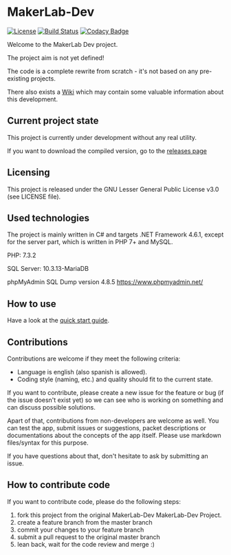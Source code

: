 # MakerLab-Dev #

[![License](https://img.shields.io/badge/license-GNU%20LGPLv3-blue.svg)](LICENSE)
[![Build Status](https://travis-ci.org/MUnique/OpenMU.svg?branch=master)]()
[![Codacy Badge](https://api.codacy.com/project/badge/Grade/eee4aebcd9fd46888013530bd8f96a17)]()

Welcome to the MakerLab Dev project. 

The project aim is not yet defined!

The code is a complete rewrite from scratch - it's not based on any pre-existing projects.

There also exists a [Wiki](https://github.com/MakerLab-Dev/MakerLab-Dev/wiki) which may contain some valuable information about this development.

## Current project state ##
This project is currently under development without any real utility.

If you want to download the compiled version, go to the [releases page](https://github.com/MakerLab-Dev/MakerLab-Dev/releases)

## Licensing ##
This project is released under the GNU Lesser General Public License v3.0 (see LICENSE file).

## Used technologies ##
The project is mainly written in C# and targets .NET Framework 4.6.1, except for the server part, which is written in PHP 7+ and MySQL.

PHP: 7.3.2

SQL Server: 10.3.13-MariaDB

phpMyAdmin SQL Dump version 4.8.5
https://www.phpmyadmin.net/

## How to use ##
Have a look at the [quick start guide](https://github.com/MakerLab-Dev/MakerLab-Dev/wiki/Quick-Start-Guide).

## Contributions ##
Contributions are welcome if they meet the following criteria:

* Language is english (also spanish is allowed).
* Coding style (naming, etc.) and quality should fit to the current state.

If you want to contribute, please create a new issue for the feature or bug (if the issue doesn't exist yet) so we
can see who is working on something and can discuss possible solutions.

Apart of that, contributions from non-developers are welcome as well. You can test the app, submit issues or
suggestions, packet descriptions or documentations about the concepts of the app itself. Please use markdown files/syntax for this purpose.

If you have questions about that, don't hesitate to ask by submitting an issue.

## How to contribute code ##
If you want to contribute code, please do the following steps:

1. fork this project from the original MakerLab-Dev MakerLab-Dev Project.
2. create a feature branch from the master branch
3. commit your changes to your feature branch
4. submit a pull request to the original master branch
5. lean back, wait for the code review and merge :)
